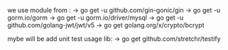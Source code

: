 we use module from :
-> go get -u github.com/gin-gonic/gin
-> go get -u gorm.io/gorm
-> go get -u gorm.io/driver/mysql
-> go get -u github.com/golang-jwt/jwt/v5
-> go get golang.org/x/crypto/bcrypt

mybe will be add unit test usage lib:
-> go get github.com/stretchr/testify



